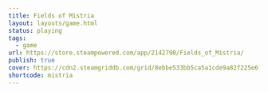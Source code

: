 ```yaml
---
title: Fields of Mistria
layout: layouts/game.html
status: playing
tags:
  - game
url: https://store.steampowered.com/app/2142790/Fields_of_Mistria/
publish: true
cover: https://cdn2.steamgriddb.com/grid/8ebbe533bb5ca5a1cde9a82f225e6fbe.png
shortcode: mistria
---
```

